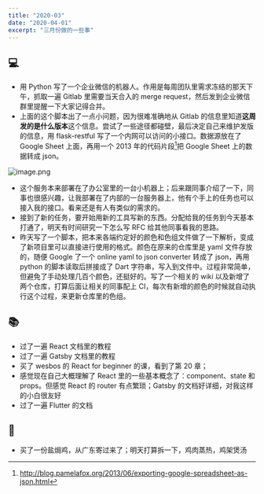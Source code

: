 ```yaml
---
title: "2020-03"
date: "2020-04-01"
excerpt: "三月份做的一些事"
---
```


## 💻

- 用 Python 写了一个企业微信的机器人。作用是每周团队里需求冻结的那天下午，抓取一遍 Gitlab 里需要当天合入的 merge request，然后发到企业微信群里提醒一下大家记得合并。
- 上面的这个脚本出了一点小问题，因为很难准确地从 Gitlab 的信息里知道**这周发的是什么版本**这个信息。尝试了一些途径都碰壁，最后决定自己来维护发版的信息，用 flask-restful 写了一个内网可以访问的小接口。数据源放在了 Google Sheet 上面，再用一个 2013 年的代码片段[^1]把 Google Sheet 上的数据转成 json。

![image.png](https://i.typlog.com/yifen/8414078262_960514.png)

- 这个服务本来部署在了办公室里的一台小机器上；后来跟同事介绍了一下，同事也很感兴趣，让我部署在了内部的一台服务器上，他有个手上的任务也可以接入我的接口。看来还是有人有类似的需求的。
- 接到了新的任务，要开始用新的工具写新的东西。分配给我的任务到今天基本打通了，明天有时间研究一下怎么写 RFC 给其他同事看我的思路。
- 昨天写了一个脚本，把本来各端约定好的颜色和色组文件做了一下解析，变成了新项目里可以直接进行使用的格式。颜色在原来的仓库里是 yaml 文件存放的，随便 Google 了一个 online yaml to json converter 转成了 json，再用 python 的脚本读取后拼接成了 Dart 字符串，写入到文件中。过程非常简单，但避免了手动处理几百个颜色，还挺好的。写了一个相关的 wiki 以及新增了两个仓库，打算后面让相关的同事配上 CI，每次有新增的颜色的时候就自动执行这个过程，来更新仓库里的色组。

## 📚

- 过了一遍 React 文档里的教程
- 过了一遍 Gatsby 文档里的教程
- 买了 wesbos 的 React for beginner 的课，看到了第 20 章；
- 感觉现在自己大概理解了 React 里的一些基本概念了：component、state 和 props。但感觉 React 的 router 有点繁琐；Gatsby 的文档好详细，对我这样的小白很友好
- 过了一遍 Flutter 的文档

## 🍳

- 买了一份盐焗鸡，从广东寄过来了；明天打算拆一下，鸡肉蒸热，鸡架煲汤

[^1]: http://blog.pamelafox.org/2013/06/exporting-google-spreadsheet-as-json.html
